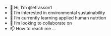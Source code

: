 - 👋 Hi, I’m @efrasson1
- 👀 I’m interested in environmental sustainability 
- 🌱 I’m currently learning applied human nutrtion 
- 💞️ I’m looking to collaborate on 
- 📫 How to reach me ...

<!---
efrasson1/efrasson1 is a ✨ special ✨ repository because its `README.md` (this file) appears on your GitHub profile.
You can click the Preview link to take a look at your changes.
--->
